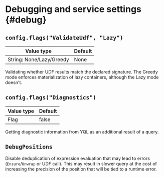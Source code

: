 # Debugging and service settings {#debug}

## `config.flags("ValidateUdf", "Lazy")`

| Value type | Default |
| --- | --- |
| String: None/Lazy/Greedy | None |

Validating whether UDF results match the declared signature. The Greedy mode enforces materialization of lazy containers, although the Lazy mode doesn't.

## `config.flags("Diagnostics")`

| Value type | Default |
| --- | --- |
| Flag | false |

Getting diagnostic information from YQL as an additional result of a query.

## `DebugPositions`

Disable deduplication of expression evaluation that may lead to errors (`Ensure`/`Unwrap` or UDF call).
This may result in slower query at the cost of increasing the precision of the position that will be tied to a runtime error.
